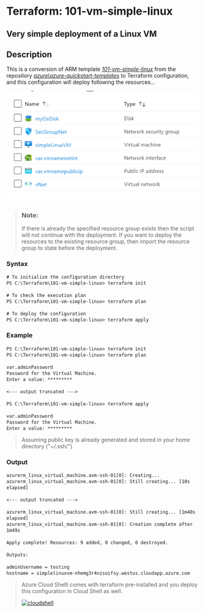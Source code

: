 
# Terraform: 101-vm-simple-linux
## Very simple deployment of a Linux VM 
## Description
This is a conversion of ARM template *[101-vm-simple-linux](https://github.com/Azure/azure-quickstart-templates/tree/master/101-vm-simple-linux)* from the repository *[azure\azure-quickstart-templates](https://https://github.com/Azure/azure-quickstart-templates)* to Terraform configuration, and this configuration will deploy following the resources...

![output](images/simplelinux.png)

> ### Note:
> If there is already the specified resource group exists then the script will not continue with the deployment. If you want to deploy the resources to the existing resource group, then import the resource group to state before the deployment.

### Syntax
```
# To initialize the configuration directory
PS C:\Terraform\101-vm-simple-linux> terraform init 

# To check the execution plan
PS C:\Terraform\101-vm-simple-linux> terraform plan

# To deploy the configuration
PS C:\Terraform\101-vm-simple-linux> terraform apply
```  

### Example
```
PS C:\Terraform\101-vm-simple-linux> terraform init 
PS C:\Terraform\101-vm-simple-linux> terraform plan

var.adminPassword
Password for the Virtual Machine.
Enter a value: *********

<--- output truncated --->

PS C:\Terraform\101-vm-simple-linux> terraform apply 

var.adminPassword
Password for the Virtual Machine.
Enter a value: *********
````

>Assuming public key is already generated and stored in your home directory ("~/.ssh/")

### Output
```
azurerm_linux_virtual_machine.avm-ssh-01[0]: Creating...
azurerm_linux_virtual_machine.avm-ssh-01[0]: Still creating... [10s elapsed]

<--- output truncated --->

azurerm_linux_virtual_machine.avm-ssh-01[0]: Still creating... [1m40s elapsed]
azurerm_linux_virtual_machine.avm-ssh-01[0]: Creation complete after 1m49s 

Apply complete! Resources: 9 added, 0 changed, 0 destroyed.

Outputs:

adminUsername = testing
hostname = simplelinuxvm-nhemg3r4nzsoifsy.westus.cloudapp.azure.com
```

>Azure Cloud Shelll comes with terraform pre-installed and you deploy this configuration in Cloud Shell as well.
>
>[![cloudshell](images/cloudshell.png)](https://shell.azure.com)